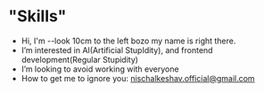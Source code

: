 # "Skills"
  
-    Hi, I'm --look 10cm to the left bozo my name is right there.
-    I’m interested in AI(Artificial StupIdity), and frontend development(Regular Stupidity)
-    I’m looking to avoid working with everyone
-    How to get me to ignore you: nischalkeshav.official@gmail.com


<!---
NischalKeshav/NischalKeshav is a ✨ special ✨ repository because its `README.md` (this file) appears on your GitHub profile.
You can click the Preview link to take a look at your changes.
--->

